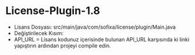 # License-Plugin-1.8

- Lisans Dosyası: src/main/java/com/sofixa/license/plugin/Main.java
- Değiştirilecek Kısım:
- API_URL = Lisans kodunuz içerisinde bulunan API_URL karşısında ki linki yapıştırın ardından projeyi compile edin.
